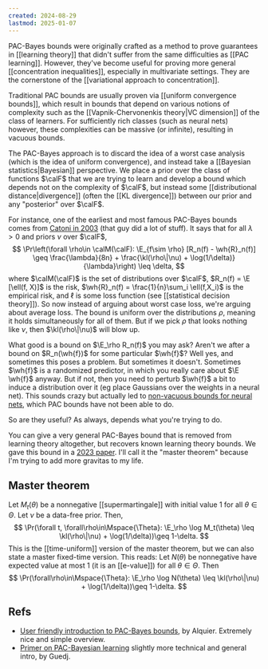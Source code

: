 ```yaml
---
created: 2024-08-29
lastmod: 2025-01-07
---
```


PAC-Bayes bounds were originally crafted as a method to prove guarantees in [[learning theory]] that didn't suffer from the same difficulties as [[PAC learning]]. However, they've become useful for proving more general [[concentration inequalities]], especially in multivariate settings. They are the cornerstone of the [[variational approach to concentration]]. 

Traditional PAC bounds are usually proven via [[uniform convergence bounds]], which result in bounds that depend on various notions of complexity such as the [[Vapnik-Chervonenkis theory|VC dimension]] of the class of learners. For sufficiently rich classes (such as neural nets) however, these complexities can be massive (or infinite), resulting in vacuous bounds. 

The PAC-Bayes approach is to discard the idea of a worst case analysis (which is the idea of uniform convergence), and instead take a [[Bayesian statistics|Bayesian]] perspective. We place a prior over the class of functions $\calF$ that we are trying to learn and develop a bound which depends not on the complexity of $\calF$, but instead some [[distributional distance|divergence]] (often the [[KL divergence]]) between our prior and any "posterior" over $\calF$. 

For instance, one of the earliest and most famous PAC-Bayes bounds comes from [Catoni in 2003](https://citeseerx.ist.psu.edu/document?repid=rep1&type=pdf&doi=5446ba5ee753f3e5db962e8766695a1216e26193) (that guy did a lot of stuff). It says that for all $\lambda>0$ and priors $\nu$ over $\calF$, 
$$
\Pr\left(\forall \rho\in \calM(\calF): \E_{f\sim \rho} [R_n(f) - \wh{R}_n(f)] \geq \frac{\lambda}{8n} + \frac{\kl(\rho\|\nu) + \log(1/\delta)}{\lambda}\right) \leq \delta,
$$
where $\calM(\calF)$ is the set of distributions over $\calF$, $R_n(f) = \E [\ell(f, X)]$ is the risk, $\wh{R}_n(f) = \frac{1}{n}\sum_i \ell(f,X_i)$ is the empirical risk, and $\ell$ is some loss function (see [[statistical decision theory]]). So now instead of arguing about worst case loss, we're arguing about average loss. The bound is uniform over the distributions $\rho$, meaning it holds simultaneously for all of them. But if we pick $\rho$ that looks nothing like $\nu$, then $\kl(\rho\|\nu)$ will blow up. 

What good is a bound on $\E_\rho R_n(f)$ you may ask? Aren't we after a bound on $R_n(\wh{f})$ for some particular $\wh{f}$? Well yes, and sometimes this poses a problem. But sometimes it doesn't. Sometimes $\wh{f}$ is a randomized predictor, in which you really care about $\E \wh{f}$ anyway. But if not, then you need to perturb $\wh{f}$ a bit to induce a distribution over it (eg place Gaussians over the weights in a neural net). This sounds crazy but actually led to [non-vacuous bounds for neural nets](https://arxiv.org/pdf/1703.11008), which PAC bounds have not been able to do. 

So are they useful? As always, depends what you're trying to do. 

You can give a very general PAC-Bayes bound that is removed from learning theory altogether, but recovers known learning theory bounds. We gave this bound in a [2023 paper](https://arxiv.org/pdf/2302.03421). I'll call it the "master theorem" because I'm trying to add more gravitas to my life. 

## Master theorem 
Let $M_t(\theta)$ be a nonnegative [[supermartingale]] with initial value 1 for all $\theta\in\Theta$. Let $\nu$ be a data-free prior. Then, 
$$
\Pr(\forall t, \forall\rho\in\Mspace{\Theta}: \E_\rho \log M_t(\theta) \leq \kl(\rho\|\nu) + \log(1/\delta))\geq 1-\delta.
$$
This is the [[time-uniform]] version of the master theorem, but we can also state a master fixed-time version. This reads: Let $N(\theta)$ be nonnegative have expected value at most 1 (it is an [[e-value]]) for all $\theta\in\Theta$. Then 
$$
\Pr(\forall\rho\in\Mspace{\Theta}: \E_\rho \log N(\theta) \leq \kl(\rho\|\nu) + \log(1/\delta))\geq 1-\delta.
$$
## Refs 
- [User friendly introduction to PAC-Bayes bounds](https://arxiv.org/pdf/2110.11216), by Alquier. Extremely nice and simple overview. 
- [Primer on PAC-Bayesian learning](https://arxiv.org/abs/1901.05353) slightly more technical and general intro, by Guedj. 
